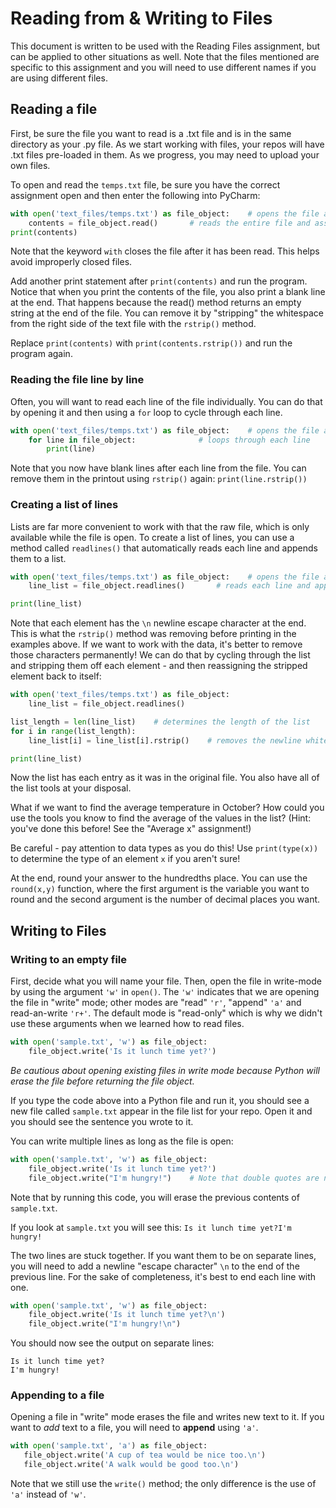 # Reading from & Writing to Files
This document is written to be used with the Reading Files assignment, but can be applied to other situations as well. Note that the files mentioned are specific to this assignment and you will need to use different names if you are using different files.
## Reading a file
First, be sure the file you want to read is a .txt file and is in the same directory as your .py file. As we start working with files, your repos will have .txt files pre-loaded in them. As we progress, you may need to upload your own files.

To open and read the `temps.txt` file, be sure you have the correct assignment open and then enter the following into PyCharm:
```python
with open('text_files/temps.txt') as file_object:    # opens the file and assigns it to file_object
    contents = file_object.read()       # reads the entire file and assigns it to contents
print(contents)
```

Note that the keyword `with` closes the file after it has been read. This helps avoid improperly closed files.

Add another print statement after `print(contents)` and run the program. Notice that when you print the contents of the file, you also print a blank line at the end. That happens because the read() method returns an empty string at the end of the file. You can remove it by "stripping" the whitespace from the right side of the text file with the `rstrip()` method.

Replace `print(contents)` with `print(contents.rstrip())` and run the program again.


### Reading the file line by line
Often, you will want to read each line of the file individually. You can do that by opening it and then using a `for` loop to cycle through each line.

```python
with open('text_files/temps.txt') as file_object:    # opens the file and assigns it to file_object
    for line in file_object:              # loops through each line
        print(line)
```

Note that you now have blank lines after each line from the file. You can remove them in the printout using `rstrip()` again: `print(line.rstrip())`

### Creating a list of lines
Lists are far more convenient to work with that the raw file, which is only available while the file is open. To create a list of lines, you can use a method called `readlines()` that automatically reads each line and appends them to a list.

```python
with open('text_files/temps.txt') as file_object:    # opens the file and assigns it to file_object
    line_list = file_object.readlines()       # reads each line and appends it to a list

print(line_list)
```

Note that each element has the `\n` newline escape character at the end. This is what the `rstrip()` method was removing before printing in the examples above. If we want to work with the data, it's better to remove those characters permanently! We can do that by cycling through the list and stripping them off each element - and then reassigning the stripped element back to itself:

```python
with open('text_files/temps.txt') as file_object:
    line_list = file_object.readlines()

list_length = len(line_list)    # determines the length of the list
for i in range(list_length):
    line_list[i] = line_list[i].rstrip()    # removes the newline whitespace

print(line_list)

```

Now the list has each entry as it was in the original file. You also have all of the list tools at your disposal.

What if we want to find the average temperature in October? How could you use the tools you know to find the average of the values in the list? (Hint: you've done this before! See the "Average x" assignment!)

Be careful - pay attention to data types as you do this! Use `print(type(x))` to determine the type of an element `x` if you aren't sure!

At the end, round your answer to the hundredths place. You can use the `round(x,y)` function, where the first argument is the variable you want to round and the second argument is the number of decimal places you want.
 
## Writing to Files
### Writing to an empty file

First, decide what you will name your file. Then, open the file in write-mode by using the argument `'w'` in `open()`. The `'w'` indicates that we are opening the file in "write" mode; other modes are "read" `'r'`, "append" `'a'` and read-an-write `'r+'`. The default mode is "read-only" which is why we didn't use these arguments when we learned how to read files.

```python
with open('sample.txt', 'w') as file_object:
    file_object.write('Is it lunch time yet?')
```
*Be cautious about opening existing files in write mode because Python will erase the file before returning the file object.*

If you type the code above into a Python file and run it, you should see a new file called `sample.txt` appear in the file list for your repo. Open it and you should see the sentence you wrote to it.

You can write multiple lines as long as the file is open:
```python
with open('sample.txt', 'w') as file_object:
    file_object.write('Is it lunch time yet?')
    file_object.write("I'm hungry!")    # Note that double quotes are needed to use an apostrophe in the string!
```

Note that by running this code, you will erase the previous contents of `sample.txt`.

If you look at `sample.txt` you will see this:
`Is it lunch time yet?I'm hungry!`

The two lines are stuck together. If you want them to be on separate lines, you will need to add a newline "escape character" `\n` to the end of the previous line. For the sake of completeness, it's best to end each line with one.

```python
with open('sample.txt', 'w') as file_object:
    file_object.write('Is it lunch time yet?\n')
    file_object.write("I'm hungry!\n")   
```
You should now see the output on separate lines:
```
Is it lunch time yet?
I'm hungry!
```

### Appending to a file
Opening a file in "write" mode erases the file and writes new text to it. If you want to *add* text to a file, you will need to **append** using `'a'`.
 ```python
with open('sample.txt', 'a') as file_object:
    file_object.write('A cup of tea would be nice too.\n')
    file_object.write('A walk would be good too.\n')
```

Note that we still use the `write()` method; the only difference is the use of `'a'` instead of `'w'`.
